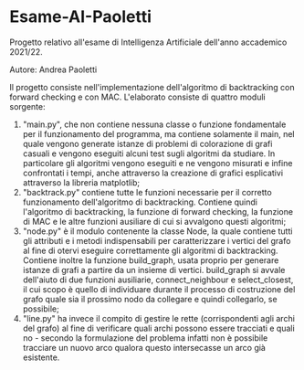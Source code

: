 # Esame-AI-Paoletti
Progetto relativo all'esame di Intelligenza Artificiale dell'anno accademico 2021/22.

Autore: Andrea Paoletti

Il progetto consiste nell'implementazione dell'algoritmo di backtracking con forward checking e con MAC.
L'elaborato consiste di quattro moduli sorgente: 
1) "main.py", che non contiene nessuna classe o funzione fondamentale per il funzionamento del programma, ma contiene solamente il main, nel quale vengono generate istanze di problemi di colorazione di grafi casuali e vengono eseguiti alcuni test sugli algoritmi da studiare. In particolare gli algoritmi vengono eseguiti e ne vengono misurati e infine confrontati i tempi, anche attraverso la creazione di grafici esplicativi attraverso la libreria matplotlib;
2) "backtrack.py" contiene tutte le funzioni necessarie per il corretto funzionamento dell'algoritmo di backtracking. Contiene quindi l'algoritmo di backtracking, la funzione di forward checking, la funzione di MAC e le altre funzioni ausiliare di cui si avvalgono questi algoritmi;
3) "node.py" è il modulo contenente la classe Node, la quale contiene tutti gli attributi e i metodi indispensabili per caratterizzare i vertici del grafo al fine di otervi eseguire correttamente gli algoritmi di backtracking. Contiene inoltre la funzione build_graph, usata proprio per generare istanze di grafi a partire da un insieme di vertici. build_graph si avvale dell'aiuto di due funzioni ausiliarie, connect_neighbour e select_closest, il cui scopo è quello di individuare durante il processo di costruzione del grafo quale sia il prossimo nodo da collegare e quindi collegarlo, se possibile;
4) "line.py" ha invece il compito di gestire le rette (corrispondenti agli archi del grafo) al fine di verificare quali archi possono essere tracciati e quali no - secondo la formulazione del problema infatti non è possibile tracciare un nuovo arco qualora questo intersecasse un arco già esistente.
